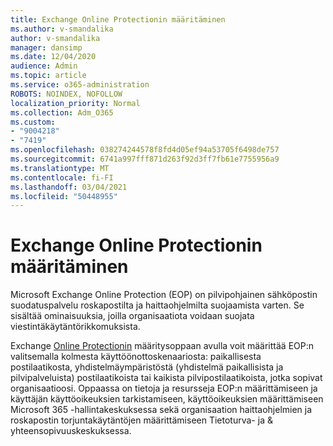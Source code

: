 ```yaml
---
title: Exchange Online Protectionin määritäminen
ms.author: v-smandalika
author: v-smandalika
manager: dansimp
ms.date: 12/04/2020
audience: Admin
ms.topic: article
ms.service: o365-administration
ROBOTS: NOINDEX, NOFOLLOW
localization_priority: Normal
ms.collection: Adm_O365
ms.custom:
- "9004218"
- "7419"
ms.openlocfilehash: 038274244578f8fd4d05ef94a53705f6498de757
ms.sourcegitcommit: 6741a997fff871d263f92d3ff7fb61e7755956a9
ms.translationtype: MT
ms.contentlocale: fi-FI
ms.lasthandoff: 03/04/2021
ms.locfileid: "50448955"
---
```

# <a name="set-up-exchange-online-protection"></a>Exchange Online Protectionin määritäminen

Microsoft Exchange Online Protection (EOP) on pilvipohjainen sähköpostin suodatuspalvelu roskapostilta ja haittaohjelmilta suojaamista varten. Se sisältää ominaisuuksia, joilla organisaatiota voidaan suojata viestintäkäytäntörikkomuksista.

Exchange [Online Protectionin](https://go.microsoft.com/fwlink/?linkid=2071067) määritysoppaan avulla voit määrittää EOP:n valitsemalla kolmesta käyttöönottoskenaariosta: paikallisesta postilaatikosta, yhdistelmäympäristöstä (yhdistelmä paikallisista ja pilvipalveluista) postilaatikoista tai kaikista pilvipostilaatikoista, jotka sopivat organisaatioosi. Oppaassa on tietoja ja resursseja EOP:n määrittämiseen ja käyttäjän käyttöoikeuksien tarkistamiseen, käyttöoikeuksien määrittämiseen Microsoft 365 -hallintakeskuksessa sekä organisaation haittaohjelmien ja roskapostin torjuntakäytäntöjen määrittämiseen Tietoturva- ja & yhteensopivuuskeskuksessa.
